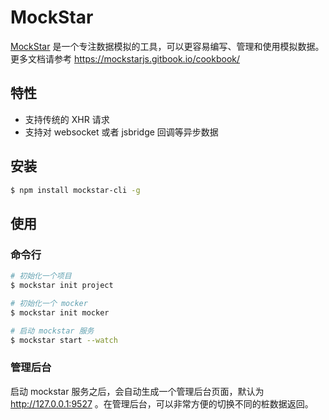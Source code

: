 # MockStar

[MockStar](https://github.com/mockstarjs/mockstar) 是一个专注数据模拟的工具，可以更容易编写、管理和使用模拟数据。更多文档请参考 https://mockstarjs.gitbook.io/cookbook/

## 特性

- 支持传统的 XHR 请求
- 支持对 websocket 或者 jsbridge 回调等异步数据

## 安装

```bash
$ npm install mockstar-cli -g
```

## 使用

### 命令行

```bash
# 初始化一个项目
$ mockstar init project

# 初始化一个 mocker
$ mockstar init mocker

# 启动 mockstar 服务
$ mockstar start --watch
```

### 管理后台

启动 mockstar 服务之后，会自动生成一个管理后台页面，默认为 http://127.0.0.1:9527 。在管理后台，可以非常方便的切换不同的桩数据返回。